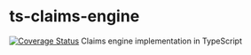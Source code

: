 # ts-claims-engine
[![Coverage Status](https://coveralls.io/repos/github/byu-oit/ts-claims-engine/badge.svg?branch=master)](https://coveralls.io/github/byu-oit/ts-claims-engine?branch=master)
Claims engine implementation in TypeScript
